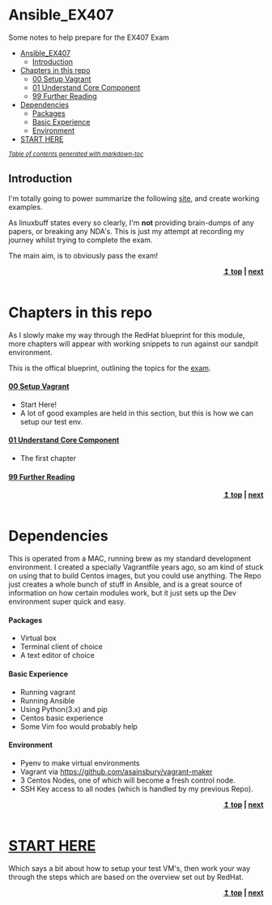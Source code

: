 # Ansible_EX407
Some notes to help prepare for the EX407 Exam

- [Ansible_EX407](#ansible-ex407)
  	- [Introduction](#introduction)
- [Chapters in this repo](#chapters-in-this-repo)
	- [00 Setup Vagrant](#00-setup-vagrant)
    - [01 Understand Core Component](#01-understand-core-component)
    - [99 Further Reading](#99-further-reading)
- [Dependencies](#dependencies)
  	- [Packages](#packages)
  	- [Basic Experience](#basic-experience)
  	- [Environment](#environment)
- [START HERE](#start-here)

<small><i><a href='http://ecotrust-canada.github.io/markdown-toc/'>Table of contents generated with markdown-toc</a></i></small>


## Introduction
I'm totally going to power summarize the following [site](https://linuxbuff.wordpress.com/tag/ex407/), and create working examples.


As linuxbuff states every so clearly, I'm <strong>not</strong> providing brain-dumps of any papers, or breaking any NDA's. This is just my attempt at recording my journey whilst trying to complete the exam.

The main aim, is to obviously pass the exam!

<div align="right">
    <b><a href="#top">↥ top</a>    |   <a href="/00_setup_vagrant/">next</a> </b>
</div>
<br/>



# Chapters in this repo
As I slowly make my way through the RedHat blueprint for this module, more chapters will appear with working snippets to run against our sandpit environment.

This is the offical blueprint, outlining the topics for the [exam](https://www.redhat.com/en/services/training/ex407-red-hat-certified-specialist-in-ansible-automation-exam).


#### [00 Setup Vagrant](00_setup_vagrant/)
- Start Here! 
- A lot of good examples are held in this section, but this is how we can setup our test env.


#### [01 Understand Core Component](01_core_components/)
- The first chapter

#### [99 Further Reading](99_further_reading/)

<div align="right">
    <b><a href="#top">↥ top</a>    |   <a href="/00_setup_vagrant/">next</a> </b>
</div>
<br/>



# Dependencies
This is operated from a MAC, running brew as my standard development environment.
I created a specially Vagrantfile years ago, so am kind of stuck on using that to build Centos images, but you could use anything.
The Repo just creates a whole bunch of stuff in Ansible, and is a great source of information on how certain modules work, but it just sets up the Dev environment super quick and easy.


#### Packages
- Virtual box
- Terminal client of choice
- A text editor of choice


#### Basic Experience
- Running vagrant 
- Running Ansible
- Using Python(3.x) and pip 
- Centos basic experience
- Some Vim foo would probably help


#### Environment
- Pyenv to make virtual environments
- Vagrant via https://github.com/asainsbury/vagrant-maker
- 3 Centos Nodes, one of which will become a fresh control node.
- SSH Key access to all nodes (which is handled by my previous Repo).

<div align="right">
    <b><a href="#top">↥ top</a>    |   <a href="/00_setup_vagrant/">next</a> </b>
</div>
<br/>


# [START HERE](00_setup_vagrant/)
Which says a bit about how to setup your test VM's, then work your way through the steps which are based on the overview set out by RedHat.

<div align="right">
    <b><a href="#top">↥ top</a>    |   <a href="/00_setup_vagrant/">next</a> </b>
</div>
<br/>
